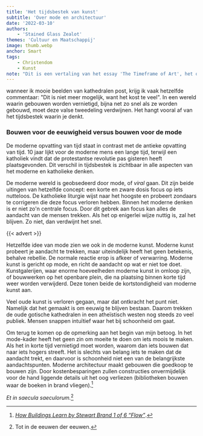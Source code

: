 ```yaml
---
title: 'Het tijdsbestek van kunst'
subtitle: 'Over mode en architectuur'
date: '2022-03-10'
authors:
    - 'Stained Glass Zealot'
themes: 'Cultuur en Maatschappij'
image: thumb.webp
anchor: Smart
tags:
    - Christendom
    - Kunst
note: "Dit is een vertaling van het essay 'The Timeframe of Art', het origineel is [hier](https://glasszealot.substack.com/p/the-timeframe-of-art) te lezen."
---
```


wanneer ik mooie beelden van kathedralen post, krijg ik vaak hetzelfde commentaar: "Dit is niet meer mogelijk, want het kost te veel". In een wereld waarin gebouwen worden vernietigd, bijna net zo snel als ze worden gebouwd, moet deze valse tweedeling verdwijnen. Het hangt vooral af van het tijdsbestek waarin je denkt.


### Bouwen voor de eeuwigheid versus bouwen voor de mode

De moderne opvatting van tijd staat in contrast met de antieke opvatting van tijd. 10 jaar lijkt voor de moderne mens een lange tijd, terwijl een katholiek vindt dat de protestantse revolutie pas gisteren heeft plaatsgevonden. Dit verschil in tijdsbestek is zichtbaar in alle aspecten van het moderne en katholieke denken.

De moderne wereld is geobsedeerd door mode, of _viral_ gaan. Dit zijn beide uitingen van hetzelfde concept: een korte en zware dosis focus op iets nutteloos. De katholieke liturgie wijst naar het hoogste en probeert zondaars te corrigeren die deze focus verloren hebben. Binnen het moderne denken is er niet zo'n centrale focus. Door dit gebrek aan focus kan alles de aandacht van de mensen trekken. Als het op enigerlei wijze nuttig is, zal het blijven. Zo niet, dan verdwijnt het snel.

{{< advert >}}

Hetzelfde idee van mode zien we ook in de moderne kunst. Moderne kunst probeert je aandacht te trekken, maar uiteindelijk heeft het geen betekenis, behalve rebellie. De normale reactie erop is afkeer of verwarring. Moderne kunst is gericht op mode, en richt de aandacht op wat er niet toe doet. Kunstgalerijen, waar enorme hoeveelheden moderne kunst in omloop zijn, of bouwwerken op het openbare plein, die na plaatsing binnen korte tijd weer worden verwijderd. Deze tonen beide de kortstondigheid van moderne kunst aan.

Veel oude kunst is verloren gegaan, maar dat ontkracht het punt niet. Namelijk dat het gemaakt is om eeuwig te blijven bestaan. Daarom trekken de oude gotische kathedralen in een atheïstisch westen nog steeds zo veel publiek. Mensen snappen intuïtief waar het bij schoonheid om gaat.

Om terug te komen op de opmerking aan het begin van mijn betoog. In het mode-kader heeft het geen zin om moeite te doen om iets moois te maken. Als het in korte tijd vernietigd moet worden, waarom dan iets bouwen dat naar iets hogers streeft. Het is slechts van belang iets te maken dat de aandacht trekt, en daarvoor is schoonheid niet een van de belangrijkste aandachtspunten. Moderne architectuur maakt gebouwen die goedkoop te bouwen zijn.  Door kostenbesparingen zullen constructies onvermijdelijk voor de hand liggende details uit het oog verliezen (bibliotheken bouwen waar de boeken in brand vliegen).[^1]

_Et in saecula saeculorum._[^2]

[^1]: _[How Buildings Learn by Stewart Brand 1 of 6 “Flow”](https://www.youtube.com/watch?v=maTkAcDbrEY)_.
[^2]: Tot in de eeuwen der eeuwen.
